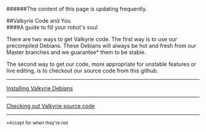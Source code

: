 ######The content of this page is updating frequently.

##Valkyrie Code and You  
####A guide to fill your robot's soul  

There are two ways to get Valkyrie code. The first way is to use our precompiled Debians. These Debians will always be hot and fresh from our Master branches and we guarantee* them to be stable.  

The second way to get our code, more appropriate for unstable features or live editing, is to checkout our source code from this github.  


***

[Installing Valkyrie Debians](Valkyrie-Debians)

***

[Checking out Valkyrie source code](Valkyrie-Source-Code)

***

<sub>*Accept for when they're not</sub>